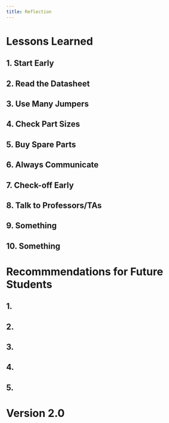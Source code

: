 ```yaml
---
title: Reflection
---
```


# Lessons Learned

## 1. Start Early



## 2. Read the Datasheet



## 3. Use Many Jumpers



## 4. Check Part Sizes



## 5. Buy Spare Parts



## 6. Always Communicate



## 7. Check-off Early



## 8. Talk to Professors/TAs



## 9. Something



## 10. Something


# Recommmendations for Future Students

## 1.



## 2.



## 3.



## 4.



## 5.



# Version 2.0
